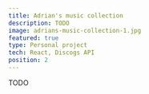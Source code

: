 ```yaml
---
title: Adrian's music collection
description: TODO
image: adrians-music-collection-1.jpg
featured: true
type: Personal project
tech: React, Discogs API
position: 2
---
```


TODO
